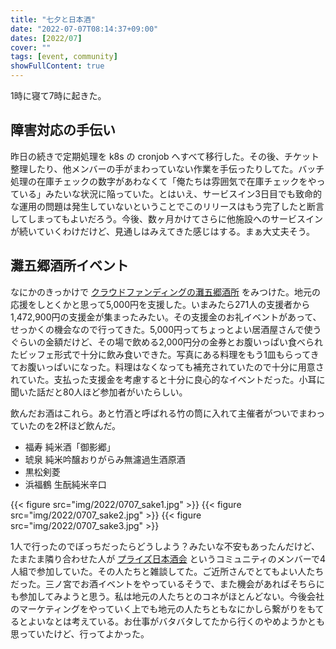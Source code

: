 ```yaml
---
title: "七夕と日本酒"
date: "2022-07-07T08:14:37+09:00"
dates: [2022/07]
cover: ""
tags: [event, community]
showFullContent: true
---
```


1時に寝て7時に起きた。

## 障害対応の手伝い

昨日の続きで定期処理を k8s の cronjob へすべて移行した。その後、チケット整理したり、他メンバーの手がまわっていない作業を手伝ったりしてた。バッチ処理の在庫チェックの数字があわなくて「俺たちは雰囲気で在庫チェックをやっている」みたいな状況に陥っていた。とはいえ、サービスイン3日目でも致命的な運用の問題は発生していないということでこのリリースはもう完了したと断言してしまってもよいだろう。今後、数ヶ月かけてさらに他施設へのサービスインが続いていくわけだけど、見通しはみえてきた感じはする。まぁ大丈夫そう。

## 灘五郷酒所イベント

なにかのきっかけで [クラウドファンディングの灘五郷酒所](https://camp-fire.jp/projects/view/585844) をみつけた。地元の応援をしとくかと思って5,000円を支援した。いまみたら271人の支援者から1,472,900円の支援金が集まったみたい。その支援金のお礼イベントがあって、せっかくの機会なので行ってきた。5,000円ってちょっとよい居酒屋さんで使うぐらいの金額だけど、その場で飲める2,000円分の金券とお腹いっぱい食べられたビッフェ形式で十分に飲み食いできた。写真にある料理をもう1皿もらってきてお腹いっぱいになった。料理はなくなっても補充されていたので十分に用意されていた。支払った支援金を考慮すると十分に良心的なイベントだった。小耳に聞いた話だと80人ほど参加者がいたらしい。

飲んだお酒はこれら。あと竹酒と呼ばれる竹の筒に入れて主催者がついでまわっていたのを2杯ほど飲んだ。

* 福寿 純米酒「御影郷」
* 琥泉 純米吟醸おりがらみ無濾過生酒原酒
* 黒松剣菱
* 浜福鶴 生酛純米辛口

{{< figure src="img/2022/0707_sake1.jpg" >}}
{{< figure src="img/2022/0707_sake2.jpg" >}}
{{< figure src="img/2022/0707_sake3.jpg" >}}

1人で行ったのでぼっちだったらどうしよう？みたいな不安もあったんだけど、たまたま隣り合わせた人が [プライズ日本酒会](https://www.instagram.com/nihonsyu_kai/) というコミュニティのメンバーで4人組で参加していた。その人たちと雑談してた。ご近所さんでとてもよい人たちだった。三ノ宮でお酒イベントをやっているそうで、また機会があればそちらにも参加してみようと思う。私は地元の人たちとのコネがほとんどない。今後会社のマーケティングをやっていく上でも地元の人たちともなにかしら繋がりをもてるとよいなとは考えている。お仕事がバタバタしてたから行くのやめようかとも思っていたけど、行ってよかった。
